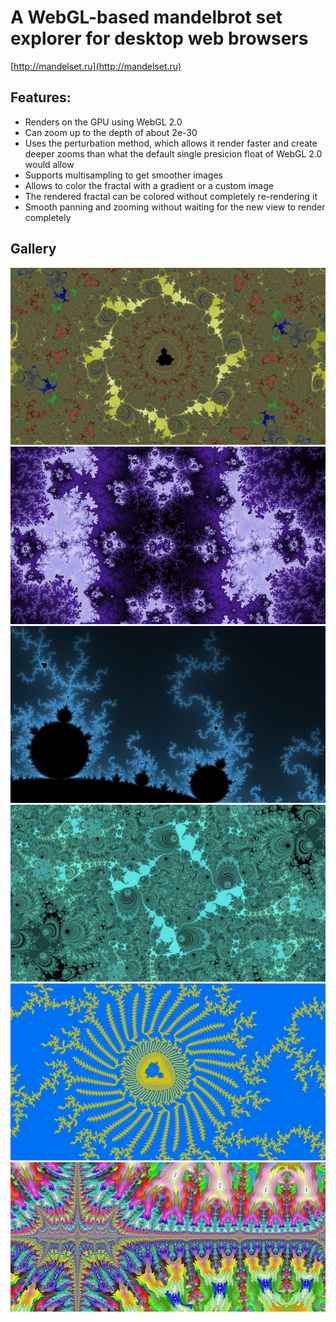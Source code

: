 # A WebGL-based mandelbrot set explorer for desktop web browsers

[http://mandelset.ru](http://mandelset.ru)

## Features:
* Renders on the GPU using WebGL 2.0
* Can zoom up to the depth of about 2e-30
* Uses the perturbation method, which allows it render faster and create deeper zooms than what the default single presicion float of WebGL 2.0 would allow
* Supports multisampling to get smoother images
* Allows to color the fractal with a gradient or a custom image
* The rendered fractal can be colored without completely re-rendering it
* Smooth panning and zooming without waiting for the new view to render completely

## Gallery
[![](./gallery/preview/1.jpg)](./gallery/1.jpg)
[![](./gallery/preview/2.jpg)](./gallery/2.jpg)
[![](./gallery/preview/3.jpg)](./gallery/3.jpg)
[![](./gallery/preview/4.jpg)](./gallery/4.jpg)
[![](./gallery/preview/5.jpg)](./gallery/5.jpg)
[![](./gallery/preview/6.jpg)](./gallery/6.jpg)
